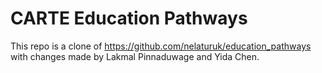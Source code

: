 # CARTE Education Pathways

This repo is a clone of https://github.com/nelaturuk/education_pathways with changes made by Lakmal Pinnaduwage and Yida Chen.
